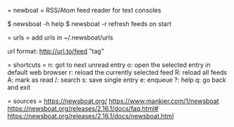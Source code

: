 = newboat =
RSS/Atom feed reader for text consoles


$ newsboat -h
help
$ newsboat -r
refresh feeds on start

= urls =
add urls in ~/.newsboat/urls

url format:
http://url.to/feed "tag"


= shortcuts =
n: got to next unread entry
o: open the selected entry in default web browser
r: reload the currently selected feed
R: reload all feeds
A: mark as read
/: search
s: save single entry
e: enqueue
?: help
q: go back and exit


= sources =
https://newsboat.org/
https://www.mankier.com/1/newsboat
https://newsboat.org/releases/2.16.1/docs/faq.html#
https://newsboat.org/releases/2.16.1/docs/newsboat.html
